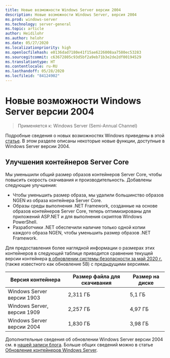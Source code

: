 ```yaml
---
title: Новые возможности Windows Server версии 2004
description: Новые возможности Windows Server, версия 2004
ms.prod: windows-server
ms.technology: server-general
ms.topic: article
author: Heidilohr
ms.author: helohr
ms.date: 05/27/2020
ms.localizationpriority: high
ms.openlocfilehash: e0136dad7180e41f15ae6226008aa7580ec53283
ms.sourcegitcommit: c63672805c93d5bf2a9eb71b3e2de2df00194529
ms.translationtype: HT
ms.contentlocale: ru-RU
ms.lasthandoff: 05/28/2020
ms.locfileid: "84124902"
---
```

# <a name="whats-new-in-windows-server-version-2004"></a>Новые возможности Windows Server версии 2004

>Применяется к: Windows Server (Semi-Annual Channel)

Подробные сведения о новых возможностях Windows приведены в этой [статье](whats-new-in-windows-server.md). В этом разделе описаны некоторые новые функции, доступные в Windows Server версии 2004.

## <a name="server-core-container-improvements"></a>Улучшения контейнеров Server Core

Мы уменьшили общий размер образов контейнеров Server Core, чтобы повысить скорость скачивания и производительность. Добавлены следующие улучшения:

- Чтобы уменьшить размер образа, мы удалили большинство образов NGEN из образа контейнера Server Core.
- Образы среды выполнения .NET Framework, созданные на основе образов контейнеров Server Core, теперь оптимизированы для приложений ASP.NET и для выполнения скриптов Windows PowerShell.
- Разработчики .NET обеспечили наличие только одной копии каждого образа NGEN, чтобы уменьшить размер образов .NET Framework.

Для предоставления более наглядной информации о размерах этих контейнеров в следующей таблице приводится сравнение текущей версии контейнера [в обновлении системы безопасности за май 2020 г.](https://support.microsoft.com/help/4561769/windows-server-containers-for-may-2020) (также известного как обновление 5B) с предыдущими версиями.

| Версия контейнера | Размер файла для скачивания | Размер на диске |
|---|---|---|
| Windows Server версии 1903 | 2,311 ГБ | 5,1 ГБ |
| Windows Server, версия 1909 | 2,257 ГБ | 4,97 ГБ |
| Windows Server версии 2004 | 1,830 ГБ | 3,98 ГБ |

Дополнительные сведения об обновлении Windows Server версии 2004 см. в [нашей записи блога](https://techcommunity.microsoft.com/t5/containers/windows-server-version-2004-now-available/ba-p/1419194). Больше общих сведений можно в статье [Обновление контейнеров Windows Server](/virtualization/windowscontainers/deploy-containers/update-containers/).
